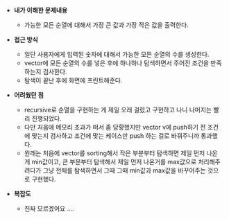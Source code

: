 - **내가 이해한 문제내용**
  - 가능한 모든 순열에 대해서 가장 큰 값과 가장 작은 값을 출력한다.
  
- **접근 방식**
  - 일단 사용자에게 입력된 숫자에 대해서 가능한 모든 순열의 수를 생성한다.
  - vector에 모든 순열의 수를 넣은 후에 하나하나 탐색하면서 주어진 조건을 만족하는지 검사한다.
  - 탐색이 끝난 후에 화면에 프린트해준다.
  
- **어려웠던 점**
  - recursive로 순열을 구현하는 게 제일 오래 걸렸고 구현하고 나니 나머지는 빨리 진행되었다.
  - 다만 처음에 메모리 초과가 떠서 좀 당황했지만 vector v에 push하기 전 조건에 맞는지 검사하고 조건에 맞는 케이스만 push 하는 걸로 바꿔주니까 통과했다.
  - 원래는 처음에 vector를 sorting해서 작은 부분부터 탐색하면 제일 먼저 나온게 min값이고, 큰 부분부터 탐색해서 제일 먼저 나온거를 max값으로 처리해주려다가 그냥 전체를 탐색하면서 그때 그때 min값과 max값을 바꾸어주는 것으로 구현했다.

- **복잡도**
  - 진짜 모르겠어요 ....